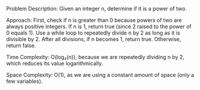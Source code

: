 Problem Description:
Given an integer n, determine if it is a power of two.


Approach:
First, check if n is greater than 0 because powers of two are always positive integers.
If n is 1, return true (since 2 raised to the power of 0 equals 1).
Use a while loop to repeatedly divide n by 2 as long as it is divisible by 2.
After all divisions, if n becomes 1, return true. Otherwise, return false.


Time Complexity:
O(log₂(n)), because we are repeatedly dividing n by 2, which reduces its value logarithmically.


Space Complexity:
O(1), as we are using a constant amount of space (only a few variables).